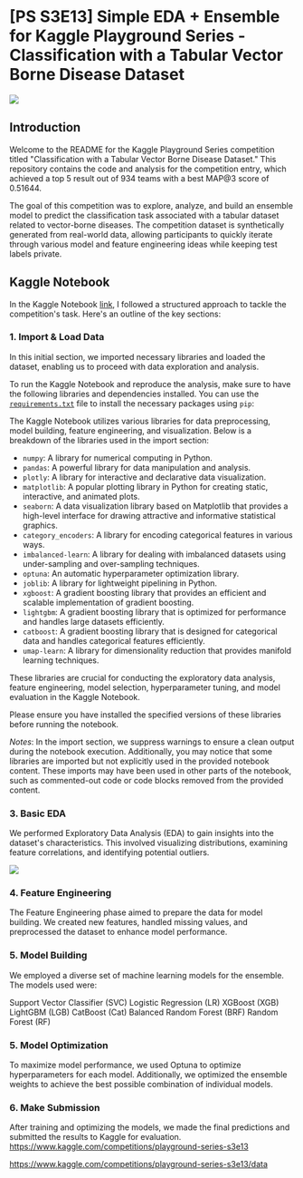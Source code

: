 # [PS S3E13] Simple EDA + Ensemble for Kaggle Playground Series - Classification with a Tabular Vector Borne Disease Dataset

<img src="https://github.com/Oleksiy-Zhukov/Kaggle-Competitions/assets/75014961/74161f7c-b244-4fe0-90c5-2270ba50e3d1">

## Introduction

Welcome to the README for the Kaggle Playground Series competition titled "Classification with a Tabular Vector Borne Disease Dataset." This repository contains the code and analysis for the competition entry, which achieved a top 5 result out of 934 teams with a best MAP@3 score of 0.51644.

The goal of this competition was to explore, analyze, and build an ensemble model to predict the classification task associated with a tabular dataset related to vector-borne diseases. The competition dataset is synthetically generated from real-world data, allowing participants to quickly iterate through various model and feature engineering ideas while keeping test labels private.

## Kaggle Notebook
In the Kaggle Notebook [link](https://www.kaggle.com/code/zhukovoleksiy/5-solution-ps3e13-ensemble/notebook), I followed a structured approach to tackle the competition's task. Here's an outline of the key sections:

### 1. Import & Load Data
In this initial section, we imported necessary libraries and loaded the dataset, enabling us to proceed with data exploration and analysis.

To run the Kaggle Notebook and reproduce the analysis, make sure to have the following libraries and dependencies installed. You can use the [`requirements.txt`](https://github.com/Oleksiy-Zhukov/Kaggle-Competitions/blob/main/PS/S3E13/requirements.txt) file to install the necessary packages using `pip`:

The Kaggle Notebook utilizes various libraries for data preprocessing, model building, feature engineering, and visualization. Below is a breakdown of the libraries used in the import section:

* `numpy`: A library for numerical computing in Python.
* `pandas`: A powerful library for data manipulation and analysis.
* `plotly`: A library for interactive and declarative data visualization.
* `matplotlib`: A popular plotting library in Python for creating static, interactive, and animated plots.
* `seaborn`: A data visualization library based on Matplotlib that provides a high-level interface for drawing attractive and informative statistical graphics.
* `category_encoders`: A library for encoding categorical features in various ways.
* `imbalanced-learn`: A library for dealing with imbalanced datasets using under-sampling and over-sampling techniques.
* `optuna`: An automatic hyperparameter optimization library.
* `joblib`: A library for lightweight pipelining in Python.
* `xgboost`: A gradient boosting library that provides an efficient and scalable implementation of gradient boosting.
* `lightgbm`: A gradient boosting library that is optimized for performance and handles large datasets efficiently.
* `catboost`: A gradient boosting library that is designed for categorical data and handles categorical features efficiently.
* `umap-learn`: A library for dimensionality reduction that provides manifold learning techniques.

These libraries are crucial for conducting the exploratory data analysis, feature engineering, model selection, hyperparameter tuning, and model evaluation in the Kaggle Notebook.

Please ensure you have installed the specified versions of these libraries before running the notebook.

*Notes*:
In the import section, we suppress warnings to ensure a clean output during the notebook execution. Additionally, you may notice that some libraries are imported but not explicitly used in the provided notebook content. These imports may have been used in other parts of the notebook, such as commented-out code or code blocks removed from the provided content.

### 3. Basic EDA
We performed Exploratory Data Analysis (EDA) to gain insights into the dataset's characteristics. This involved visualizing distributions, examining feature correlations, and identifying potential outliers.

<img src="https://github.com/Oleksiy-Zhukov/Kaggle-Competitions/assets/75014961/354066db-9bc8-4342-96c0-8b1667db13c2">


### 4. Feature Engineering
The Feature Engineering phase aimed to prepare the data for model building. We created new features, handled missing values, and preprocessed the dataset to enhance model performance.

### 5. Model Building
We employed a diverse set of machine learning models for the ensemble. The models used were:

Support Vector Classifier (SVC)
Logistic Regression (LR)
XGBoost (XGB)
LightGBM (LGB)
CatBoost (Cat)
Balanced Random Forest (BRF)
Random Forest (RF)
### 5. Model Optimization
To maximize model performance, we used Optuna to optimize hyperparameters for each model. Additionally, we optimized the ensemble weights to achieve the best possible combination of individual models.

### 6. Make Submission
After training and optimizing the models, we made the final predictions and submitted the results to Kaggle for evaluation.
https://www.kaggle.com/competitions/playground-series-s3e13

https://www.kaggle.com/competitions/playground-series-s3e13/data
